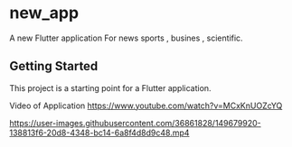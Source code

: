 # new_app

A new Flutter application For news sports , busines , scientific.

## Getting Started

This project is a starting point for a Flutter application.

Video of Application
https://www.youtube.com/watch?v=MCxKnUOZcYQ



https://user-images.githubusercontent.com/36861828/149679920-138813f6-20d8-4348-bc14-6a8f4d8d9c48.mp4

